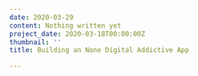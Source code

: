 ```yaml
---
date: 2020-03-29
content: Nothing written yet
project_date: 2020-03-18T00:00:00Z
thumbnail: ''
title: Building an None Digital Addictive App

---
```

